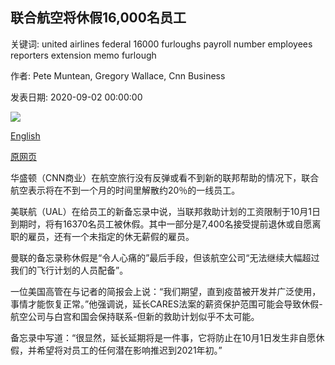 ## 联合航空将休假16,000名员工

关键词: united airlines federal 16000 furloughs payroll number employees reporters extension memo furlough

作者: Pete Muntean, Gregory Wallace, Cnn Business

发表日期: 2020-09-02 00:00:00

![](https://cdn.cnn.com/cnnnext/dam/assets/200831110224-united-airlines-file-super-tease.jpg)

[English](United%20Airlines%20will%20furlough%2016%2C000%20employees.md)

[原网页](https://edition.cnn.com/2020/09/02/investing/united-airlines-furloughs/index.html)

华盛顿（CNN商业）在航空旅行没有反弹或看不到新的联邦帮助的情况下，联合航空表示将在不到一个月的时间里解散约20％的一线员工。

美联航（UAL）在给员工的新备忘录中说，当联邦救助计划的工资限制于10月1日到期时，将有16370名员工被休假。其中一部分是7,400名接受提前退休或自愿离职的雇员，还有一个未指定的休无薪假的雇员。

曼联的备忘录称休假是“令人心痛的”最后手段，但该航空公司“无法继续大幅超过我们的飞行计划的人员配备”。

一位美国高管在与记者的简报会上说：“我们期望，直到疫苗被开发并广泛使用，事情才能恢复正常。”他强调说，延长CARES法案的薪资保护范围可能会导致休假-航空公司与白宫和国会保持联系-但新的救助计划似乎不太可能。

备忘录中写道：“很显然，延长延期将是一件事，它将防止在10月1日发生非自愿休假，并希望将对员工的任何潜在影响推迟到2021年初。”